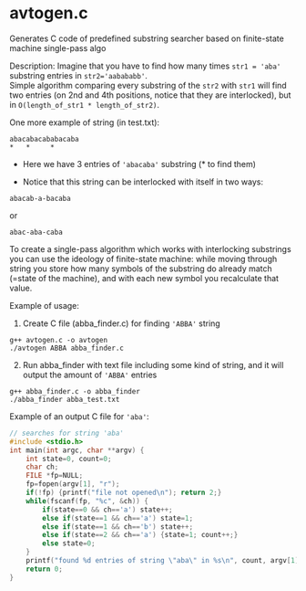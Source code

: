 # avtogen.c
Generates C code of predefined substring searcher based on finite-state machine single-pass algo

Description: Imagine that you have to find how many times ```str1 = 'aba'``` substring entries in ``` str2='aabababb' ```.
<br>
Simple algorithm comparing every substring of the ```str2``` with ```str1``` will find two entries (on 2nd and 4th positions, notice that they are interlocked), but in ```O(length_of_str1 * length_of_str2)```.

One more example of string (in test.txt):
```
abacabacababacaba
*   *     *
```
- Here we have 3 entries of ```'abacaba'``` substring (* to find them)

- Notice that this string can be interlocked with itself in two ways:
```
abacab-a-bacaba
```
or
```
abac-aba-caba
```

To create a single-pass algorithm which works with interlocking substrings you can use the ideology of finite-state machine: while moving through string you store how many symbols of the substring do already match (=state of the machine), and with each new symbol you recalculate that value.


Example of usage:
1) Create C file (abba_finder.c) for finding ```'ABBA'``` string

```
g++ avtogen.c -o avtogen
./avtogen ABBA abba_finder.c
```
2) Run abba_finder with text file including some kind of string, and it will output the amount of ```'ABBA'``` entries 
```
g++ abba_finder.c -o abba_finder
./abba_finder abba_test.txt
```

Example of an output C file for ```'aba'```:
```C
// searches for string 'aba'
#include <stdio.h>
int main(int argc, char **argv) {
	int state=0, count=0;
	char ch;
	FILE *fp=NULL;
	fp=fopen(argv[1], "r");
	if(!fp) {printf("file not opened\n"); return 2;}
	while(fscanf(fp, "%c", &ch)) {
		if(state==0 && ch=='a') state++;
		else if(state==1 && ch=='a') state=1;
		else if(state==1 && ch=='b') state++;
		else if(state==2 && ch=='a') {state=1; count++;}
		else state=0;
	}
	printf("found %d entries of string \"aba\" in %s\n", count, argv[1]);
	return 0;
}
```
